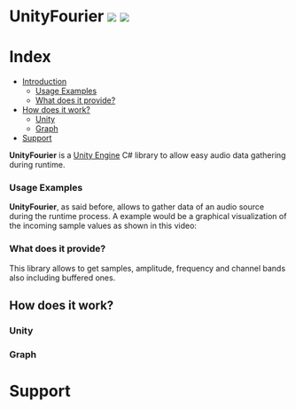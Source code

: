 # UnityFourier <img src="https://img.shields.io/badge/Version-1.0-informational" /> <img src="https://img.shields.io/badge/License-GPL--2.0-informational" />

Index
=======

<!--ts-->
   * [Introduction](#UnityFourier)
      * [Usage Examples](#usage-examples)
      * [What does it provide?](#what-does-it-provide)
   * [How does it work?](#how-does-it-work)
      * [Unity](#inside-unity)
      * [Graph](#uml-graph)
   * [Support](#support)
<!--te-->

**UnityFourier** is a <a href="https://unity.com">Unity Engine</a> C# library to allow easy audio data gathering during runtime.

### Usage Examples

**UnityFourier**, as said before, allows to gather data of an audio source during the runtime process. A example would be a graphical visualization of the incoming sample values as shown in this video:

### What does it provide?

This library allows to get samples, amplitude, frequency and channel bands also including buffered ones. 

## How does it work?

### Unity
### Graph

# Support
